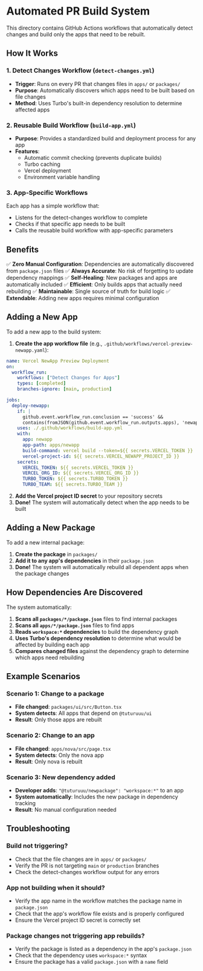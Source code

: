 # Automated PR Build System

This directory contains GitHub Actions workflows that automatically detect changes and build only the apps that need to be rebuilt.

## How It Works

### 1. **Detect Changes Workflow** (`detect-changes.yml`)
- **Trigger**: Runs on every PR that changes files in `apps/` or `packages/`
- **Purpose**: Automatically discovers which apps need to be built based on file changes
- **Method**: Uses Turbo's built-in dependency resolution to determine affected apps

### 2. **Reusable Build Workflow** (`build-app.yml`)
- **Purpose**: Provides a standardized build and deployment process for any app
- **Features**: 
  - Automatic commit checking (prevents duplicate builds)
  - Turbo caching
  - Vercel deployment
  - Environment variable handling

### 3. **App-Specific Workflows**
Each app has a simple workflow that:
- Listens for the detect-changes workflow to complete
- Checks if that specific app needs to be built
- Calls the reusable build workflow with app-specific parameters

## Benefits

✅ **Zero Manual Configuration**: Dependencies are automatically discovered from `package.json` files
✅ **Always Accurate**: No risk of forgetting to update dependency mappings
✅ **Self-Healing**: New packages and apps are automatically included
✅ **Efficient**: Only builds apps that actually need rebuilding
✅ **Maintainable**: Single source of truth for build logic
✅ **Extendable**: Adding new apps requires minimal configuration

## Adding a New App

To add a new app to the build system:

1. **Create the app workflow file** (e.g., `.github/workflows/vercel-preview-newapp.yaml`):
```yaml
name: Vercel NewApp Preview Deployment
on:
  workflow_run:
    workflows: ["Detect Changes for Apps"]
    types: [completed]
    branches-ignore: [main, production]

jobs:
  deploy-newapp:
    if: |
      github.event.workflow_run.conclusion == 'success' &&
      contains(fromJSON(github.event.workflow_run.outputs.apps), 'newapp')
    uses: ./.github/workflows/build-app.yml
    with:
      app: newapp
      app-path: apps/newapp
      build-command: vercel build --token=${{ secrets.VERCEL_TOKEN }}
      vercel-project-id: ${{ secrets.VERCEL_NEWAPP_PROJECT_ID }}
    secrets:
      VERCEL_TOKEN: ${{ secrets.VERCEL_TOKEN }}
      VERCEL_ORG_ID: ${{ secrets.VERCEL_ORG_ID }}
      TURBO_TOKEN: ${{ secrets.TURBO_TOKEN }}
      TURBO_TEAM: ${{ secrets.TURBO_TEAM }}
```

2. **Add the Vercel project ID secret** to your repository secrets
3. **Done!** The system will automatically detect when the app needs to be built

## Adding a New Package

To add a new internal package:

1. **Create the package** in `packages/`
2. **Add it to any app's dependencies** in their `package.json`
3. **Done!** The system will automatically rebuild all dependent apps when the package changes

## How Dependencies Are Discovered

The system automatically:

1. **Scans all `packages/*/package.json`** files to find internal packages
2. **Scans all `apps/*/package.json`** files to find apps
3. **Reads `workspace:*` dependencies** to build the dependency graph
4. **Uses Turbo's dependency resolution** to determine what would be affected by building each app
5. **Compares changed files** against the dependency graph to determine which apps need rebuilding

## Example Scenarios

### Scenario 1: Change to a package
- **File changed**: `packages/ui/src/Button.tsx`
- **System detects**: All apps that depend on `@tuturuuu/ui`
- **Result**: Only those apps are rebuilt

### Scenario 2: Change to an app
- **File changed**: `apps/nova/src/page.tsx`
- **System detects**: Only the nova app
- **Result**: Only nova is rebuilt

### Scenario 3: New dependency added
- **Developer adds**: `"@tuturuuu/newpackage": "workspace:*"` to an app
- **System automatically**: Includes the new package in dependency tracking
- **Result**: No manual configuration needed

## Troubleshooting

### Build not triggering?
- Check that the file changes are in `apps/` or `packages/`
- Verify the PR is not targeting `main` or `production` branches
- Check the detect-changes workflow output for any errors

### App not building when it should?
- Verify the app name in the workflow matches the package name in `package.json`
- Check that the app's workflow file exists and is properly configured
- Ensure the Vercel project ID secret is correctly set

### Package changes not triggering app rebuilds?
- Verify the package is listed as a dependency in the app's `package.json`
- Check that the dependency uses `workspace:*` syntax
- Ensure the package has a valid `package.json` with a `name` field
